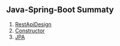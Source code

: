## Java-Spring-Boot Summaty

1. [RestApiDesign](docs/RestApiDesin.md)
2. [Constructor](Java-SpringBoot/docs/Constructor.md)
3. [JPA](Java-SpringBoot/docs/JPA.md)